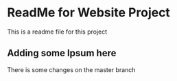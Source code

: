 # ReadMe for Website Project

This is a readme file for this project

## Adding some Ipsum here

There is some changes on the master branch